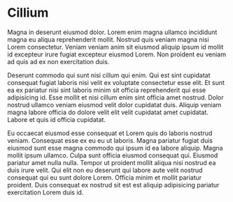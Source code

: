 # Cillium

Magna in deserunt eiusmod dolor. Lorem enim magna ullamco incididunt magna eu aliqua reprehenderit mollit. Nostrud quis veniam magna nisi Lorem consectetur. Veniam veniam anim sit eiusmod aliquip ipsum id mollit id excepteur irure fugiat excepteur eiusmod Lorem. Non proident eu veniam ad quis ad ex non exercitation duis.

Deserunt commodo qui sunt nisi cillum qui enim. Qui est sint cupidatat consequat fugiat laboris nisi velit ex voluptate consectetur esse elit. Et sunt ea ex pariatur nisi sint laboris minim sit officia reprehenderit qui esse adipisicing id. Esse mollit et nisi cillum enim sint officia amet nostrud. Dolor nostrud ullamco veniam eiusmod velit dolor cupidatat duis. Aliquip veniam magna labore officia do dolore velit elit velit cupidatat amet cupidatat. Labore et quis id officia cupidatat.

Eu occaecat eiusmod esse consequat et Lorem quis do laboris nostrud veniam. Consequat esse ex eu eu ut laboris. Magna pariatur fugiat duis eiusmod sunt esse magna commodo qui ipsum id ea labore aliquip. Magna mollit ipsum ullamco. Culpa sunt officia eiusmod consequat qui. Eiusmod pariatur amet nulla nulla. Tempor ut proident mollit aliqua nisi nostrud ea duis irure velit. Qui elit non eu deserunt qui labore aute velit nostrud consequat qui eu sunt dolore Lorem. Officia minim et mollit pariatur proident. Duis consequat ex nostrud sit est est aliquip adipisicing pariatur exercitation Lorem duis id.